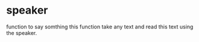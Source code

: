 # speaker
function to say somthing
this function take any text and read this text using the speaker.
